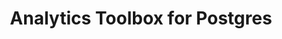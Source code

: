---
title: Analytics Toolbox for Postgres
description: "Unlock Spatial Analytics in Postgres"
icon: "/img/icons/postgres-analytics-toolbox.png"
type: examples
category: quadbin
layout: categories/list
euFlag: true
---